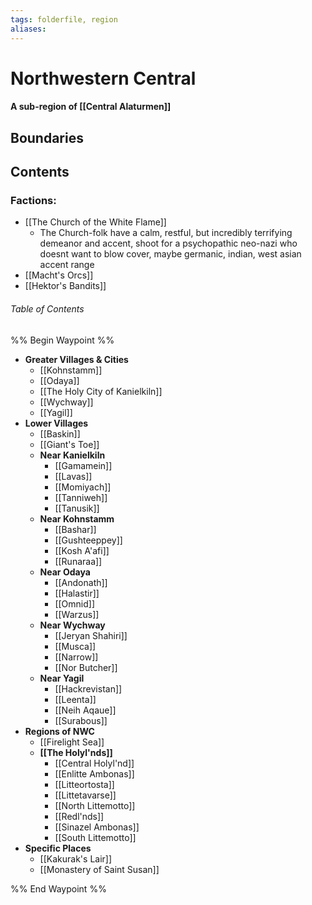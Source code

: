 ```yaml
---
tags: folderfile, region
aliases:
---
```

# Northwestern Central
#### A sub-region of [[Central Alaturmen]]
## Boundaries
## Contents
### Factions:
- [[The Church of the White Flame]]
	- The Church-folk have a calm, restful, but incredibly terrifying demeanor and accent, shoot for a psychopathic neo-nazi who doesnt want to blow cover, maybe germanic, indian, west asian accent range 
- [[Macht's Orcs]]
- [[Hektor's Bandits]]
###### Table of Contents
%% Begin Waypoint %%
- **Greater Villages & Cities**
	- [[Kohnstamm]]
	- [[Odaya]]
	- [[The Holy City of Kanielkiln]]
	- [[Wychway]]
	- [[Yagil]]
- **Lower Villages**
	- [[Baskin]]
	- [[Giant's Toe]]
	- **Near Kanielkiln**
		- [[Gamamein]]
		- [[Lavas]]
		- [[Momiyach]]
		- [[Tanniweh]]
		- [[Tanusik]]
	- **Near Kohnstamm**
		- [[Bashar]]
		- [[Gushteeppey]]
		- [[Kosh A'afi]]
		- [[Runaraa]]
	- **Near Odaya**
		- [[Andonath]]
		- [[Halastir]]
		- [[Omnid]]
		- [[Warzus]]
	- **Near Wychway**
		- [[Jeryan Shahiri]]
		- [[Musca]]
		- [[Narrow]]
		- [[Nor Butcher]]
	- **Near Yagil**
		- [[Hackrevistan]]
		- [[Leenta]]
		- [[Neih Aqaue]]
		- [[Surabous]]
- **Regions of NWC**
	- [[Firelight Sea]]
	- **[[The Holyl'nds]]**
		- [[Central Holyl'nd]]
		- [[Enlitte Ambonas]]
		- [[Litteortosta]]
		- [[Littetavarse]]
		- [[North Littemotto]]
		- [[Redl'nds]]
		- [[Sinazel Ambonas]]
		- [[South Littemotto]]
- **Specific Places**
	- [[Kakurak's Lair]]
	- [[Monastery of Saint Susan]]

%% End Waypoint %%
